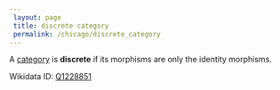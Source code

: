 ```yaml
---
 layout: page
 title: discrete category
 permalink: /chicago/discrete_category
---
```

A [category](https://mathgloss.github.io/MathGloss/category) is **discrete** if its morphisms are only the identity morphisms. 

Wikidata ID: [Q1228851](https://www.wikidata.org/wiki/Q1228851)
